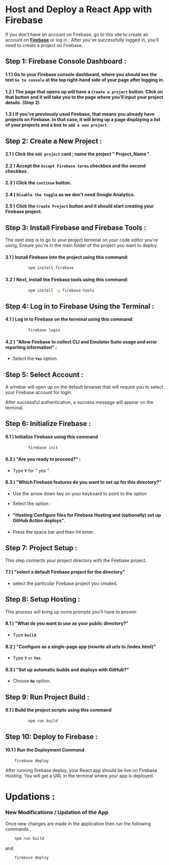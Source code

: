 # Host and Deploy a React App with Firebase

If you don't have an account on Firebase, go to this site to create an account on [**Firebase**](https://firebase.google.com/) or log in ;
After you've successfully logged in, you'll need to create a project on Firebase.

## Step 1: Firebase Console Dashboard :

#### 1.1 )  Go to your Firebase console dashboard, where you should see the text **` Go to console `** at the top right-hand side of your page after logging in.

#### 1.2 )  The page that opens up will have a **` Create a project `** button. Click on that button and it will take you to the page where you'll input your project details. (Step 2)

#### 1.3 )  If you've previously used Firebase, that means you already have projects on Firebase. In that case, it will bring up a page displaying a list of your projects and a box to **` add a new project `**.



## Step 2: Create a New Project :

#### 2.1 )  Click the **` Add project `** card ; name the project **" Project_Name "**.
   
#### 2.2 )  Accept the **` Accept Firebase terms `** checkbox and the second checkbox.
   
#### 2.3 )  Click the **` continue `** button. 

#### 2.4 )  **` Disable the toggle `** as we don't need Google Analytics. 

#### 2.5 )  Click the **` Create Project `** button and it should start creating your Firebase project.



## Step 3: Install Firebase and Firebase Tools :

   The next step is to go to your project terminal on your code editor you're using, 
   Ensure you're in the main folder of the project you want to deploy. 

#### 3.1 )  Install Firebase into the project using this command:
   
```bash
          npm install firebase
```

#### 3.2 )  Next, install the Firebase tools using this command:

```bash
          npm install -g firebase-tools
```



## Step 4: Log in to Firebase Using the Terminal :

#### 4.1 )  Log in to Firebase on the terminal using this command: 

```bash
          firebase login
```


#### 4.2 )  "Allow Firebase to collect CLI and Emulator Suite usage and error reporting information" :
   
-  Select the **` Yes `** option.



## Step 5: Select Account :

   A window will open up on the default browser that will require you to select your Firebase account for login.

   After successful authentication, a success message will appear on the terminal.



## Step 6: Initialize Firebase :

#### 6.1 )  Initialize Firebase using this command

```bash
          firebase init
```

#### 6.2 )  "Are you ready to proceed?" :
   
-  Type **` Y `** for " yes ".

#### 6.3 )  "Which Firebase features do you want to set up for this directory?"

   - Use the arrow down key on your keyboard to point to the option

   - Select the option :    
   - #### "Hosting:Configure files for Firebase Hosting and (optionally) set up GitHub Action deploys".

   - Press the space bar and then hit enter.



## Step 7: Project Setup :

This step connects your project directory with the Firebase project.

#### 7.1 )  "select a default Firebase project for the directory"

   - select the particular Firebase project you created.



## Step 8: Setup Hosting :

This process will bring up some prompts you'll have to answer.

#### 8.1 )  "What do you want to use as your public directory?"

   - Type **` build `**.

#### 8.2 )  "Configure as a single-page app (rewrite all urls to /index.html)"

   - Type **` Y `** or **` Yes `**.

#### 8.3 )  "Set up automatic builds and deploys with GitHub?"

   - Choose **` No `** option.



## Step 9: Run Project Build :

#### 9.1 )  Build the project scripts using this command

```bash
          npm run build 
```

## Step 10: Deploy to Firebase :

#### 10.1 )  Run the Deployment Command 

```bash 
    firebase deploy 
```

 After running firebase deploy, your React app should be live on Firebase Hosting. You will get a URL in the terminal where your app is deployed.


# Updations :

### New Modifications / Updation of the App  

   Once new changes are made in the application then run the following commands ,

```bash
    npm run build
```

   and 

```bash 
    firebase deploy
```

